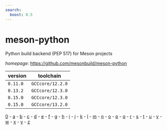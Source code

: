 ```yaml
---
search:
  boost: 0.5
---
```

# meson-python

Python build backend (PEP 517) for Meson projects

*homepage*: <https://github.com/mesonbuild/meson-python>

version | toolchain
--------|----------
``0.11.0`` | ``GCCcore/12.2.0``
``0.13.2`` | ``GCCcore/12.3.0``
``0.15.0`` | ``GCCcore/12.3.0``
``0.15.0`` | ``GCCcore/13.2.0``

[0](../0/index.md) - [a](../a/index.md) - [b](../b/index.md) - [c](../c/index.md) - [d](../d/index.md) - [e](../e/index.md) - [f](../f/index.md) - [g](../g/index.md) - [h](../h/index.md) - [i](../i/index.md) - [j](../j/index.md) - [k](../k/index.md) - [l](../l/index.md) - [m](../m/index.md) - [n](../n/index.md) - [o](../o/index.md) - [p](../p/index.md) - [q](../q/index.md) - [r](../r/index.md) - [s](../s/index.md) - [t](../t/index.md) - [u](../u/index.md) - [v](../v/index.md) - [w](../w/index.md) - [x](../x/index.md) - [y](../y/index.md) - [z](../z/index.md)

